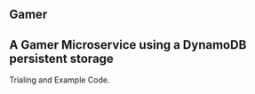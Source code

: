 ## Gamer

## A Gamer Microservice using a DynamoDB persistent storage

Trialing and Example Code.


